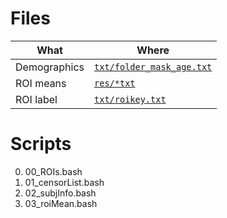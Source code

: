 # Files

| What | Where|
|------|------|
| Demographics | [`txt/folder_mask_age.txt`](txt/folder_mask_age.txt) |
| ROI means    | [`res/*txt`](res/)                                   |
| ROI label    | [`txt/roikey.txt`](txt/roikey.txt)                   |

# Scripts

 0. 00_ROIs.bash
 0. 01_censorList.bash
 0. 02_subjInfo.bash
 0. 03_roiMean.bash

